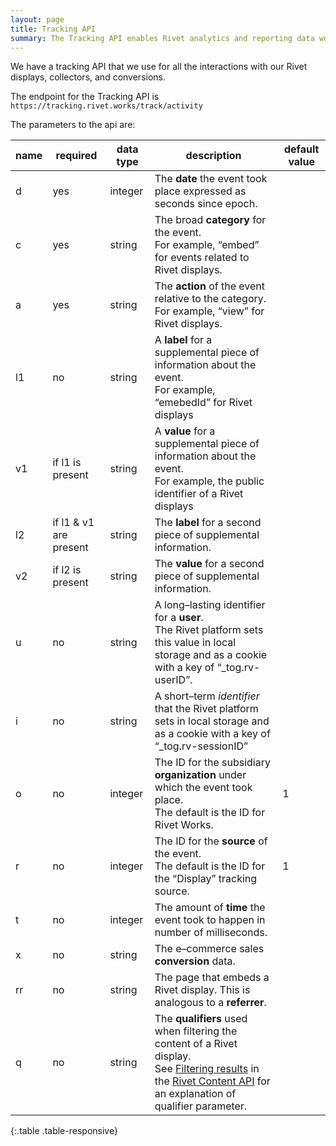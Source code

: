 ```yaml
---
layout: page
title: Tracking API
summary: The Tracking API enables Rivet analytics and reporting data work for you when you build custom displays.
---
```

We have a tracking API that we use for all the interactions with our Rivet displays, collectors, and conversions.

The endpoint for the Tracking API is
`https://tracking.rivet.works/track/activity`

The parameters to the api are:

| name | required | data type | description | default value |
| ---- | -------- | --------- | ----------- | ------------- |
| d    | yes      | integer   | The **date** the event took place expressed as seconds since epoch. |  |
| c    | yes      | string    | The broad **category** for the event.<br>For example, “embed” for events related to Rivet displays. |  |
| a    | yes      | string    | The **action** of the event relative to the category.<br>For example, “view” for Rivet displays.  |  |
| l1   | no       | string    | A **label** for a supplemental piece of information about the event.<br>For example, “emebedId” for Rivet displays |  |
| v1   | if l1 is present       | string    | A **value** for a supplemental piece of information about the event.<br>For example, the public identifier of a Rivet displays |  |
| l2   | if l1 & v1 are present       | string    | The **label** for a second piece of supplemental information. |  |
| v2   | if l2 is present       | string    | The **value** for a second piece of supplemental information.  |  |
| u    | no       | string    | A long–lasting identifier for a **user**.<br>The Rivet platform sets this value in local storage and as a cookie with a key of “_tog.rv-userID”.  |  |
| i    | no       | string    | A short–term *identifier* that the Rivet platform sets in local storage and as a cookie with a key of “_tog.rv-sessionID” |  |
| o    | no       | integer   | The ID for the subsidiary **organization** under which the event took place.<br>The default is the ID for Rivet Works. | 1 |
| r    | no       | integer   | The ID for the **source** of the event.<br>The default is the ID for the “Display” tracking source. | 1 |
| t    | no       | integer   | The amount of **time** the event took to happen in number of milliseconds. |  |
| x    | no       | string    | The e–commerce sales **conversion** data. |  |
| rr   | no       | string    | The page that embeds a Rivet display. This is analogous to a **referrer**. |  |
| q    | no       | string    | The **qualifiers** used when filtering the content of a Rivet display.<br>See [Filtering results](/documentation/content-api/index.html#filtering_results) in the [Rivet Content API](/documentation/content-api/index.html) for an explanation of qualifier parameter.  |  |
{:.table .table-responsive}
